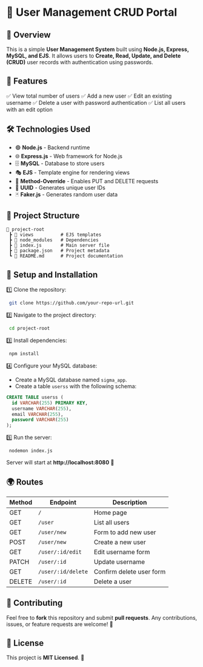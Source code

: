 # 🚀 User Management CRUD Portal

## 📌 Overview
This is a simple **User Management System** built using **Node.js, Express, MySQL, and EJS**. It allows users to **Create, Read, Update, and Delete (CRUD)** user records with authentication using passwords.

## 🔧 Features
✅ View total number of users
✅ Add a new user
✅ Edit an existing username
✅ Delete a user with password authentication
✅ List all users with an edit option

## 🛠️ Technologies Used
- 🟢 **Node.js** - Backend runtime
- 🌐 **Express.js** - Web framework for Node.js
- 🗄️ **MySQL** - Database to store users
- 🎭 **EJS** - Template engine for rendering views
- 🔄 **Method-Override** - Enables PUT and DELETE requests
- 🔑 **UUID** - Generates unique user IDs
- 🃏 **Faker.js** - Generates random user data

## 📂 Project Structure
```
📁 project-root
 ┣ 📂 views          # EJS templates
 ┣ 📂 node_modules   # Dependencies
 ┣ 📜 index.js       # Main server file
 ┣ 📜 package.json   # Project metadata
 ┗ 📜 README.md      # Project documentation
```

## 🚀 Setup and Installation
1️⃣ Clone the repository:
```sh
 git clone https://github.com/your-repo-url.git
```

2️⃣ Navigate to the project directory:
```sh
 cd project-root
```

3️⃣ Install dependencies:
```sh
 npm install
```

4️⃣ Configure your MySQL database:
- Create a MySQL database named `sigma_app`.
- Create a table `userss` with the following schema:
```sql
CREATE TABLE userss (
  id VARCHAR(255) PRIMARY KEY,
  username VARCHAR(255),
  email VARCHAR(255),
  password VARCHAR(255)
);
```

5️⃣ Run the server:
```sh
 nodemon index.js
```
Server will start at **http://localhost:8080** 🎉

## 🌍 Routes
| Method  | Endpoint              | Description              |
|---------|-----------------------|--------------------------|
| GET     | `/`                   | Home page                |
| GET     | `/user`               | List all users           |
| GET     | `/user/new`           | Form to add new user     |
| POST    | `/user/new`           | Create a new user        |
| GET     | `/user/:id/edit`      | Edit username form       |
| PATCH   | `/user/:id`           | Update username          |
| GET     | `/user/:id/delete`    | Confirm delete user form |
| DELETE  | `/user/:id`           | Delete a user            |

## 🤝 Contributing
Feel free to **fork** this repository and submit **pull requests**. Any contributions, issues, or feature requests are welcome! 🚀

## 📜 License
This project is **MIT Licensed**. 🎉

